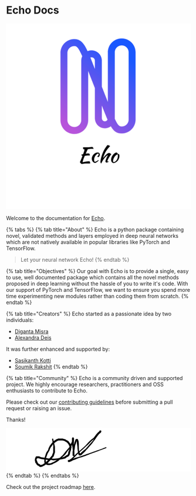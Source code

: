 # Echo Docs



![](https://github.com/digantamisra98/Echo/raw/master/Observations/logo_transparent.png)

Welcome to the documentation for [Echo](https://github.com/digantamisra98/Echo).

{% tabs %}
{% tab title="About" %}
Echo is a python package containing novel, validated methods and layers employed in deep neural networks which are not natively available in popular libraries like PyTorch and TensorFlow.

> Let your neural network Echo!
{% endtab %}

{% tab title="Objectives" %}
Our goal with Echo is to provide a single, easy to use, well documented package which contains all the novel methods proposed in deep learning without the hassle of you to write it's code. With our support of PyTorch and TensorFlow, we want to ensure you spend more time experimenting new modules rather than coding them from scratch. 
{% endtab %}

{% tab title="Creators" %}
Echo started as a passionate idea by two individuals:

* [Diganta Misra](https://digantamisra98.github.io/)
* [Alexandra Deis](https://lexie88rus.github.io/)

It was further enhanced and supported by:

* [Sasikanth Kotti](https://github.com/ksasi)
* [Soumik Rakshit](https://soumik12345.github.io/)
{% endtab %}

{% tab title="Community" %}
Echo is a community driven and supported project. We highly encourage researchers, practitioners and OSS enthusiasts to contribute to Echo. 

Please check out our [contributing guidelines](https://xa9ax.gitbook.io/echo/contributing-guidelines) before submitting a pull request or raising an issue.



Thanks!

![Diganta](.gitbook/assets/unnamed.png)
{% endtab %}
{% endtabs %}

Check out the project roadmap [here](https://github.com/digantamisra98/Echo/projects). 

